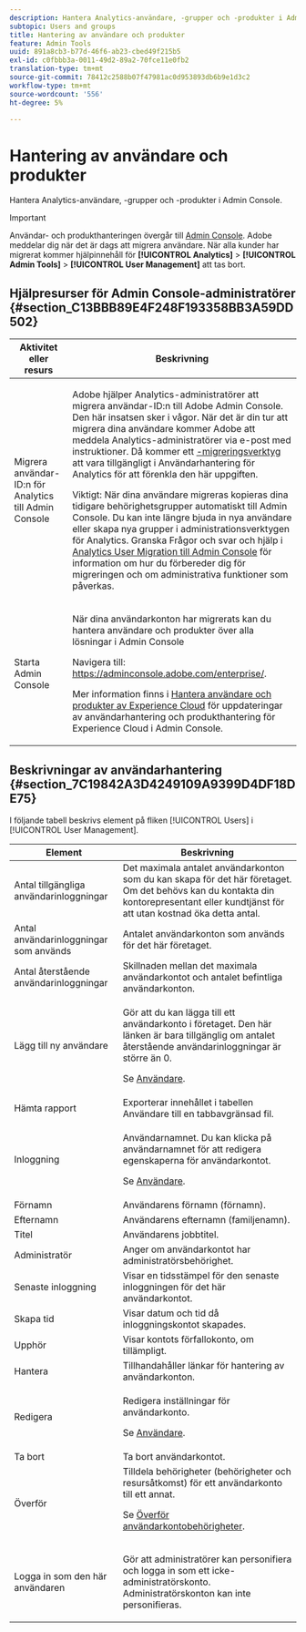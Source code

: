 ```yaml
---
description: Hantera Analytics-användare, -grupper och -produkter i Admin Console.
subtopic: Users and groups
title: Hantering av användare och produkter
feature: Admin Tools
uuid: 891a8cb3-b77d-46f6-ab23-cbed49f215b5
exl-id: c0fbbb3a-0011-49d2-89a2-70fce11e0fb2
translation-type: tm+mt
source-git-commit: 78412c2588b07f47981ac0d953893db6b9e1d3c2
workflow-type: tm+mt
source-wordcount: '556'
ht-degree: 5%

---
```


# Hantering av användare och produkter

Hantera Analytics-användare, -grupper och -produkter i Admin Console.

>[!IMPORTANT]
>
>Användar- och produkthanteringen övergår till [Admin Console](https://helpx.adobe.com/se/enterprise/using/admin-console.html). Adobe meddelar dig när det är dags att migrera användare. När alla kunder har migrerat kommer hjälpinnehåll för **[!UICONTROL Analytics]** > **[!UICONTROL Admin Tools]** > **[!UICONTROL User Management]** att tas bort.

## Hjälpresurser för Admin Console-administratörer {#section_C13BBB89E4F248F193358BB3A59DD502}

<table id="table_9263797773A749628E12BB3C1EBE620B"> 
 <thead> 
  <tr> 
   <th colname="col1" class="entry"> Aktivitet eller resurs </th> 
   <th colname="col2" class="entry"> Beskrivning </th> 
  </tr>
 </thead>
 <tbody> 
  <tr> 
   <td colname="col1"> <p>Migrera användar-ID:n för Analytics till Admin Console </p> </td> 
   <td colname="col2"> <p> Adobe hjälper Analytics-administratörer att migrera användar-ID:n till Adobe Admin Console. Den här insatsen sker i vågor. När det är din tur att migrera dina användare kommer Adobe att meddela Analytics-administratörer via e-post med instruktioner. Då kommer ett <a href="https://docs.adobe.com/content/help/en/analytics/admin/user-product-management/user-management/migrate-users/c-migration-tool.html">-migreringsverktyg</a> att vara tillgängligt i Användarhantering för Analytics för att förenkla den här uppgiften. </p> <p>Viktigt: När dina användare migreras kopieras dina tidigare behörighetsgrupper automatiskt till Admin Console. Du kan inte längre bjuda in nya användare eller skapa nya grupper i administrationsverktygen för Analytics. Granska Frågor och svar och hjälp i <a href="https://docs.adobe.com/content/help/en/analytics/admin/user-product-management/user-management/migrate-users/c-migration-tool.html"> Analytics User Migration till Admin Console</a> för information om hur du förbereder dig för migreringen och om administrativa funktioner som påverkas. </p> </td> 
  </tr> 
  <tr> 
   <td colname="col1"> <p>Starta Admin Console </p> </td> 
   <td colname="col2"> <p>När dina användarkonton har migrerats kan du hantera användare och produkter över alla lösningar i Admin Console </p> <p>Navigera till: <a href="https://adminconsole.adobe.com/enterprise/#"> https://adminconsole.adobe.com/enterprise/</a>. </p> <p>Mer information finns i <a href="https://docs.adobe.com/content/help/sv-SE/core-services/interface/manage-users-and-products/admin-getting-started.html"> Hantera användare och produkter av Experience Cloud</a> för uppdateringar av användarhantering och produkthantering för Experience Cloud i Admin Console. </p> </td> 
  </tr> 
 </tbody> 
</table>

## Beskrivningar av användarhantering {#section_7C19842A3D4249109A9399D4DF18DE75}

I följande tabell beskrivs element på fliken [!UICONTROL Users] i [!UICONTROL User Management].

<table id="table_6F81D1095EB945D8995FF971B65BA52A"> 
 <thead> 
  <tr> 
   <th colname="col1" class="entry"> Element </th> 
   <th colname="col2" class="entry"> Beskrivning </th> 
  </tr> 
 </thead>
 <tbody> 
  <tr> 
   <td colname="col1"> <span class="wintitle"> Antal tillgängliga användarinloggningar</span> </td> 
   <td colname="col2"> Det maximala antalet användarkonton som du kan skapa för det här företaget. Om det behövs kan du kontakta din kontorepresentant eller kundtjänst för att utan kostnad öka detta antal. </td> 
  </tr> 
  <tr> 
   <td colname="col1"> <span class="wintitle"> Antal användarinloggningar som används</span> </td> 
   <td colname="col2"> Antalet användarkonton som används för det här företaget. </td> 
  </tr> 
  <tr> 
   <td colname="col1"> <span class="wintitle"> Antal återstående användarinloggningar</span> </td> 
   <td colname="col2"> Skillnaden mellan det maximala användarkontot och antalet befintliga användarkonton. </td> 
  </tr> 
  <tr> 
   <td colname="col1"> <span class="wintitle"> Lägg till ny användare</span> </td> 
   <td colname="col2"> <p>Gör att du kan lägga till ett användarkonto i företaget. Den här länken är bara tillgänglig om antalet återstående användarinloggningar är större än 0. </p> <p>Se <a href="/help/admin/user-management2/c-user-management/users.md"> Användare</a>. </p> </td> 
  </tr> 
  <tr> 
   <td colname="col1"> <span class="wintitle"> Hämta rapport</span> </td> 
   <td colname="col2">Exporterar innehållet i tabellen <span class="wintitle"> Användare</span> till en tabbavgränsad fil. </td> 
  </tr> 
  <tr> 
   <td colname="col1"> <span class="wintitle"> Inloggning</span> </td> 
   <td colname="col2"> <p>Användarnamnet. Du kan klicka på användarnamnet för att redigera egenskaperna för användarkontot. </p> <p>Se <a href="/help/admin/user-management2/c-user-management/users.md"> Användare</a>. </p> </td> 
  </tr> 
  <tr> 
   <td colname="col1"> <span class="wintitle"> Förnamn</span> </td> 
   <td colname="col2"> Användarens förnamn (förnamn). </td> 
  </tr> 
  <tr> 
   <td colname="col1"> <span class="wintitle"> Efternamn</span> </td> 
   <td colname="col2"> Användarens efternamn (familjenamn). </td> 
  </tr> 
  <tr> 
   <td colname="col1"> <span class="wintitle"> Titel</span> </td> 
   <td colname="col2"> Användarens jobbtitel. </td> 
  </tr> 
  <tr> 
   <td colname="col1"> <span class="wintitle"> Administratör</span> </td> 
   <td colname="col2"> Anger om användarkontot har administratörsbehörighet. </td> 
  </tr> 
  <tr> 
   <td colname="col1"> <span class="wintitle"> Senaste inloggning</span> </td> 
   <td colname="col2"> Visar en tidsstämpel för den senaste inloggningen för det här användarkontot. </td> 
  </tr> 
  <tr> 
   <td colname="col1"><span class="wintitle"> Skapa tid</span> </td> 
   <td colname="col2"> Visar datum och tid då inloggningskontot skapades. </td> 
  </tr> 
  <tr> 
   <td colname="col1"> <span class="wintitle"> Upphör</span> </td> 
   <td colname="col2"> Visar kontots förfallokonto, om tillämpligt. </td> 
  </tr> 
  <tr> 
   <td colname="col1"> <span class="wintitle"> Hantera</span> </td> 
   <td colname="col2"> Tillhandahåller länkar för hantering av användarkonton. </td> 
  </tr> 
  <tr> 
   <td colname="col1"> <span class="wintitle"> Redigera</span> </td> 
   <td colname="col2"> <p>Redigera inställningar för användarkonto. </p> <p>Se <a href="/help/admin/user-management2/c-user-management/users.md"> Användare</a>. </p> </td> 
  </tr> 
  <tr> 
   <td colname="col1"> <span class="wintitle"> Ta bort</span> </td> 
   <td colname="col2"> Ta bort användarkontot. </td> 
  </tr> 
  <tr> 
   <td colname="col1"> <span class="wintitle"> Överför</span> </td> 
   <td colname="col2">Tilldela behörigheter (behörigheter och resursåtkomst) för ett användarkonto till ett annat. <p>Se <a href="/help/admin/user-management2/c-user-management/t-transfer-user-accout-privileges.md"> Överför användarkontobehörigheter</a>. </p> </td> 
  </tr> 
  <tr> 
   <td colname="col1"><span class="wintitle"> Logga in som den här användaren</span> </td> 
   <td colname="col2"> <p>Gör att administratörer kan personifiera och logga in som ett icke-administratörskonto. Administratörskonton kan inte personifieras. </p> </td> 
  </tr> 
 </tbody> 
</table>
